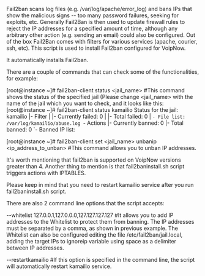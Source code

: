 Fail2ban scans log files (e.g. /var/log/apache/error_log) and bans IPs that show the malicious signs -- too many password failures, seeking for exploits, etc. Generally Fail2Ban is then used to update firewall rules to reject the IP addresses for a specified amount of time, although any arbitrary other action (e.g. sending an email) could also be configured. Out of the box Fail2Ban comes with filters for various services (apache, courier, ssh, etc).
This script is used to install Fail2ban configured for VoipNow.

It automatically installs Fail2ban.

There are a couple of commands that can check some of the functionalities, for example:

[root@instance ~]# fail2ban-client status <jail_name> #This command shows the status of the specified jail (Please change <jail_name> with the name of the jail which you want to check, and it looks like this:
[root@instance ~]# fail2ban-client status kamailio
Status for the jail: kamailio
|- Filter
|  |- Currently failed: 0
|  |- Total failed:     0
|  `- File list:        /var/log/kamailio/abuse.log
`- Actions
   |- Currently banned: 0
   |- Total banned:     0
   `- Banned IP list:
   
[root@instance ~]# fail2ban-client set <jail_name> unbanip <ip_address_to_unban> #This command allows you to unban IP addresses.

It's worth mentioning that fail2ban is supported on VoipNow versions greater than 4.
Another thing to mention is that fail2baninstall.sh script triggers actions with IPTABLES.

Please keep in mind that you need to restart kamailio service after you run fail2baninstall.sh script.

There are also 2 command line options that the script accepts:

--whitelist 127.0.0.1,127.0.0.0,127.127.127.127 #It allows you to add IP addresses to the Whitelist to protect them from banning. The IP addresses must be separated by a comma, as shown in previous example. The Whitelist can also be configured editing the file /etc/fail2ban/jail.local, adding the target IPs to ignoreip variable using space as a delimiter between IP addresses.

--restartkamailio #If this option is specified in the command line, the script will automatically restart kamailio service.
